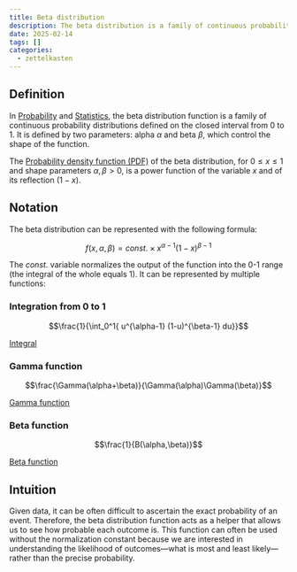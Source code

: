 ```yaml
---
title: Beta distribution
description: The beta distribution is a family of continuous probability distributions
date: 2025-02-14
tags: []
categories:
  - zettelkasten
---
```


## Definition

In [Probability](Probability.md) and [Statistics](Statistics.md), the beta distribution function is a family of continuous probability distributions defined on the closed interval from 0 to 1. It is defined by two parameters: alpha $\alpha$ and beta $\beta$, which control the shape of the function.

The [Probability density function (PDF)](Probability%20density%20function%20(PDF)) of the beta distribution, for $0 \leq x \leq 1$ and shape parameters $\alpha, \beta > 0$, is a power function of the variable $x$ and of its reflection $(1 - x)$.

## Notation

The beta distribution can be represented with the following formula:

$$f(x,\alpha,\beta) = const. \times x^{\alpha-1} (1-x)^{\beta-1}$$

The $const.$ variable normalizes the output of the function into the 0-1 range (the integral of the whole equals 1). It can be represented by multiple functions:

### Integration from 0 to 1

$$\frac{1}{\int_0^1{ u^{\alpha-1} (1-u)^{\beta-1} du}}$$

[Integral](Integral.md)

### Gamma function

$$\frac{\Gamma(\alpha+\beta)}{\Gamma(\alpha)\Gamma(\beta)}$$

[Gamma function](Gamma%20function)

### Beta function

$$\frac{1}{B(\alpha,\beta)}$$

[Beta function](Beta%20function)

## Intuition

Given data, it can be often difficult to ascertain the exact probability of an event. Therefore, the beta distribution function acts as a helper that allows us to see how probable each outcome is. This function can often be used without the normalization constant because we are interested in understanding the likelihood of outcomes—what is most and least likely—rather than the precise probability.
